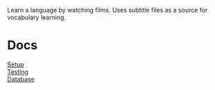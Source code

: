 Learn a language by watching films. Uses subtitle files as a source for vocabulary learning.

# Docs
[Setup](docs/setup.md)\
[Testing](docs/testing.md)\
[Database](docs/database.md)
